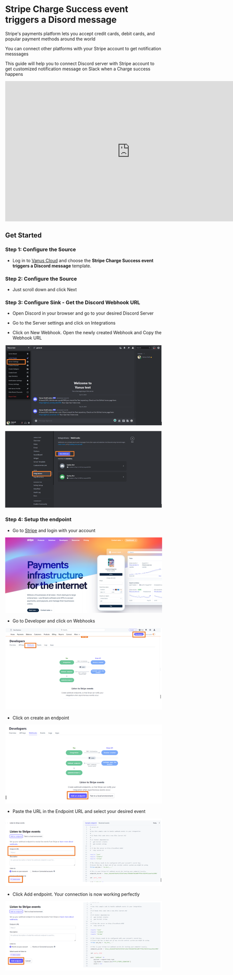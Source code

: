 # Stripe Charge Success event triggers a Disord message

Stripe's payments platform lets you accept credit cards, debit cards, and popular payment methods around the world

You can connect other platforms with your Stripe account to get notification messsages

This guide will help you to connect Discord server with Stripe account to get customized notification message on Slack when a Charge success happens

<iframe width="800" height="450" src="https://www.youtube.com/embed/J0-wAoEB-F0" title="YouTube video player" frameBorder="0" allowFullScreen={true} allow="accelerometer; autoplay; clipboard-write; encrypted-media; gyroscope; picture-in-picture; web-share"></iframe>

## Get Started

### Step 1: Configure the Source

- Log in to [Vanus Cloud](https://cloud.vanus.ai/) and choose the **Stripe Charge Success event triggers a Discord message** template.

### Step 2: Configure the Source

- Just scroll down and click Next

### Step 3: Configure Sink - Get the Discord Webhook URL

- Open Discord in your browser and go to your desired Discord Server

- Go to the Server settings and click on Integrations

- Click on New Webhook. Open the newly created Webhook and Copy the Webhook URL

![2.png](imgs/github-issue-discord-2.PNG)

![3.png](imgs/github-issue-discord-3.PNG)

### Step 4: Setup the endpoint

- Go to [Stripe](https://stripe.com/en-in) and login with your account

![1.png](imgs/stripe-slack-1.PNG)

- Go to Developer and click on Webhooks

![2.png](imgs/stripe-slack-2.PNG)

- Click on create an endpoint

![3.png](imgs/stripe-slack-3.PNG)

- Paste the URL in the Endpoint URL and select your desired event

![4.png](imgs/stripe-slack-4.PNG)

- Click Add endpoint. Your connection is now working perfectly

![5.png](imgs/stripe-slack-5.PNG)
